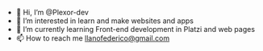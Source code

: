 - 👋 Hi, I’m @Plexor-dev
- 👀 I’m interested in learn and make websites and apps
- 🌱 I’m currently learning Front-end development in Platzi and web pages
- 📫 How to reach me llanofederico@gmail.com

<!---
Plexor-dev/Plexor-dev is a ✨ special ✨ repository because its `README.md` (this file) appears on your GitHub profile.
You can click the Preview link to take a look at your changes.
--->
